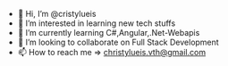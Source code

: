 - 👋 Hi, I’m @cristylueis
- 👀 I’m interested in learning new tech stuffs
- 🌱 I’m currently learning C#,Angular,.Net-Webapis
- 💞️ I’m looking to collaborate on Full Stack Development
- 📫 How to reach me => christylueis.vth@gmail.com

<!---
cristylueis/cristylueis is a ✨ special ✨ repository because its `README.md` (this file) appears on your GitHub profile.
You can click the Preview link to take a look at your changes.
--->

